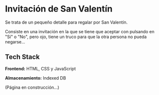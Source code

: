 
# Invitación de San Valentín

Se trata de un pequeño detalle para regalar por San Valentín. 

Consiste en una invitación en la que se tiene que aceptar con pulsando en "Sí" o "No", pero ojo, tiene un truco para que la otra persona no pueda negarse...


## Tech Stack

**Frontend:** HTML, CSS y JavaScript

**Almacenamiento:** Indexed DB



(Página en construcción...)

